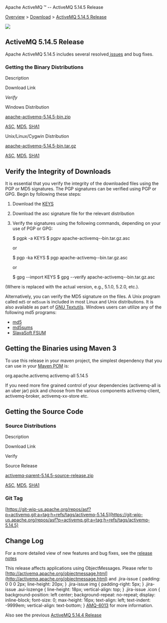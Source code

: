 Apache ActiveMQ ™ -- ActiveMQ 5.14.5 Release 

[Overview](overview.html) > [Download](download.html) > [ActiveMQ 5.14.5 Release](activemq-5145-release.html)


![](http://activemq.apache.org/activemq-500-release.data/activemq-5.x-box-reflection.png)

ActiveMQ 5.14.5 Release
-----------------------

Apache ActiveMQ 5.14.5 includes several resolved[ issues](https://issues.apache.org/jira/secure/ReleaseNote.jspa?projectId=12311210&version=12338909) and bug fixes.

### Getting the Binary Distributions

Description

Download Link

_Verify_

Windows Distribution

[apache-activemq-5.14.5-bin.zip](http://www.apache.org/dyn/closer.cgi?filename=/activemq/5.14.5/apache-activemq-5.14.5-bin.zip&action=download)

[ASC](https://www.apache.org/dist/activemq/5.14.5/apache-activemq-5.14.5-bin.zip.asc), [MD5](https://www.apache.org/dist/activemq/5.14.5/apache-activemq-5.14.5-bin.zip.md5), [SHA1](https://www.apache.org/dist/activemq/5.14.5/apache-activemq-5.14.5-bin.zip.sha1)

Unix/Linux/Cygwin Distribution

[apache-activemq-5.14.5-bin.tar.gz](http://www.apache.org/dyn/closer.cgi?filename=/activemq/5.14.5/apache-activemq-5.14.5-bin.tar.gz&action=download)

[ASC](https://www.apache.org/dist/activemq/5.14.5/apache-activemq-5.14.5-bin.tar.gz.asc), [MD5](https://www.apache.org/dist/activemq/5.14.5/apache-activemq-5.14.5-bin.tar.gz.md5), [SHA1](https://www.apache.org/dist/activemq/5.14.5/apache-activemq-5.14.5-bin.tar.gz.sha1)

Verify the Integrity of Downloads
---------------------------------

It is essential that you verify the integrity of the downloaded files using the PGP or MD5 signatures. The PGP signatures can be verified using PGP or GPG. Begin by following these steps:

1.  Download the [KEYS](http://www.apache.org/dist/activemq/KEYS)
2.  Download the asc signature file for the relevant distribution
3.  Verify the signatures using the following commands, depending on your use of PGP or GPG:
    
    $ pgpk -a KEYS
    $ pgpv apache-activemq-<version>-bin.tar.gz.asc
    
    or
    
    $ pgp -ka KEYS
    $ pgp apache-activemq-<version>-bin.tar.gz.asc
    
    or
    
    $ gpg --import KEYS
    $ gpg --verify apache-activemq-<version>-bin.tar.gz.asc
    

(Where <version> is replaced with the actual version, e.g., 5.1.0, 5.2.0, etc.).

Alternatively, you can verify the MD5 signature on the files. A Unix program called `md5` or `md5sum` is included in most Linux and Unix distributions. It is also available as part of [GNU Textutils](http://www.gnu.org/software/textutils/textutils.html). Windows users can utilize any of the following md5 programs:

*   [md5](http://www.fourmilab.ch/md5/)
*   [md5sums](http://www.pc-tools.net/win32/md5sums/)
*   [SlavaSoft FSUM](http://www.slavasoft.com/fsum/)

Getting the Binaries using Maven 3
----------------------------------

To use this release in your maven project, the simplest dependency that you can use in your [Maven POM](http://maven.apache.org/guides/introduction/introduction-to-the-pom.html) is:

<dependency>
  <groupId>org.apache.activemq</groupId>
  <artifactId>activemq-all</artifactId>
  <version>5.14.5</version>
</dependency>

If you need more fine grained control of your dependencies (activemq-all is an uber jar) pick and choose from the various components activemq-client, activemq-broker, activemq-xx-store etc.

Getting the Source Code
-----------------------

### Source Distributions

Description

Download Link

Verify

Source Release

[activemq-parent-5.14.5-source-release.zip](http://www.apache.org/dyn/closer.cgi?path=/activemq/5.14.5/activemq-parent-5.14.5-source-release.zip)

[ASC](https://www.apache.org/dist/activemq/5.14.5/activemq-parent-5.14.5-source-release.zip.asc), [MD5](https://www.apache.org/dist/activemq/5.14.5/activemq-parent-5.14.5-source-release.zip.md5), [SHA1](https://www.apache.org/dist/activemq/5.14.5/activemq-parent-5.14.5-source-release.zip.sha1)

### Git Tag

[https://git-wip-us.apache.org/repos/asf?p=activemq.git;a=tag;h=refs/tags/activemq-5.14.5](https://git-wip-us.apache.org/repos/asf?p=activemq.git;a=tag;h=refs/tags/activemq-5.14.5)

Change Log
----------

For a more detailed view of new features and bug fixes, see the [release notes](https://issues.apache.org/jira/secure/ReleaseNote.jspa?projectId=12311210&version=12339772)

This release affects applications using ObjectMessages. Please refer to [http://activemq.apache.org/objectmessage.html](http://activemq.apache.org/objectmessage.html) and .jira-issue { padding: 0 0 0 2px; line-height: 20px; } .jira-issue img { padding-right: 5px; } .jira-issue .aui-lozenge { line-height: 18px; vertical-align: top; } .jira-issue .icon { background-position: left center; background-repeat: no-repeat; display: inline-block; font-size: 0; max-height: 16px; text-align: left; text-indent: -9999em; vertical-align: text-bottom; } [AMQ-6013](https://issues.apache.org/jira/browse/AMQ-6013?src=confmacro) for more information.

Also see the previous [ActiveMQ 5.14.4 Release](activemq-5144-release.html)

